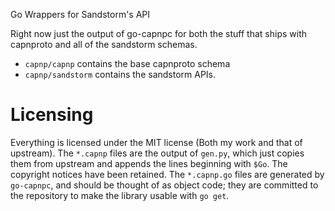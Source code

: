 Go Wrappers for Sandstorm's API

Right now just the output of go-capnpc for both the stuff that ships
with capnproto and all of the sandstorm schemas.

* `capnp/capnp` contains the base capnproto schema
* `capnp/sandstorm` contains the sandstorm APIs.

# Licensing

Everything is licensed under the MIT license (Both my work and that of
upstream). The `*.capnp` files are the output of `gen.py`, which just
copies them from upstream and appends the lines beginning with `$Go`.
The copyright notices have been retained. The `*.capnp.go` files are
generated by `go-capnpc`, and should be thought of as object code; they
are committed to the repository to make the library usable with `go
get`.
